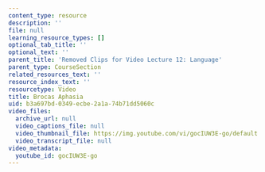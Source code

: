 ```yaml
---
content_type: resource
description: ''
file: null
learning_resource_types: []
optional_tab_title: ''
optional_text: ''
parent_title: 'Removed Clips for Video Lecture 12: Language'
parent_type: CourseSection
related_resources_text: ''
resource_index_text: ''
resourcetype: Video
title: Brocas Aphasia
uid: b3a697bd-0349-ecbe-2a1a-74b71dd5060c
video_files:
  archive_url: null
  video_captions_file: null
  video_thumbnail_file: https://img.youtube.com/vi/gocIUW3E-go/default.jpg
  video_transcript_file: null
video_metadata:
  youtube_id: gocIUW3E-go
---
```

